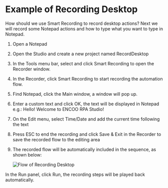 # Example of Recording Desktop

How should we use Smart Recording to record desktop actions? Next we will record some Notepad actions and how to type what you want to type in Notepad.

1. Open a Notepad

2. Open the Studio and create a new project named RecordDesktop

3. In the Tools menu bar, select and click Smart Recording to open the Recorder window.

4. In the Recorder, click Smart Recording to start recording the automation flow.

5. Find Notepad, click the Main window, a window will pop up.

6. Enter a custom text and click OK, the text will be displayed in Notepad </br> e.g.: Hello! Welcome to ENCOO RPA Studio!
   
    <!--![Enter Text](https://docimages.blob.core.chinacloudapi.cn/images/Studio/recording/inputText.PNG)-->

7. On the Edit menu, select Time/Date and add the current time following the text

8. Press ESC to end the recording and click Save \& Exit in the Recorder to save the recorded flow to the editing area

9. The recorded flow will be automatically included in the sequence, as shown below:
   
    ![Flow of Recording Desktop](https://docimages.blob.core.chinacloudapi.cn/images/EnglishDocumentImage/inthesequence20210430.png)

In the Run panel, click Run, the recording steps will be played back automatically.